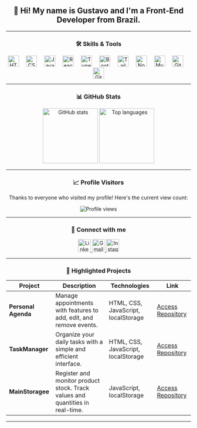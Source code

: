 <div align="center">

## 👋 Hi! My name is Gustavo and I'm a Front-End Developer from Brazil.

---

### 🛠️ Skills & Tools

<div>
  <img src="https://cdn.jsdelivr.net/gh/devicons/devicon/icons/html5/html5-original.svg" height="30" alt="HTML5" />
  <img width="12" />
  <img src="https://cdn.jsdelivr.net/gh/devicons/devicon/icons/css3/css3-original.svg" height="30" alt="CSS3" />
  <img width="12" />
  <img src="https://cdn.jsdelivr.net/gh/devicons/devicon/icons/javascript/javascript-original.svg" height="30" alt="JavaScript" />
  <img width="12" />
  <img src="https://cdn.jsdelivr.net/gh/devicons/devicon/icons/react/react-original.svg" height="30" alt="React" />
  <img width="12" />
  <img src="https://cdn.jsdelivr.net/gh/devicons/devicon/icons/typescript/typescript-original.svg" height="30" alt="TypeScript" />
  <img width="12" />
  <img src="https://cdn.jsdelivr.net/gh/devicons/devicon/icons/bootstrap/bootstrap-original.svg" height="30" alt="Bootstrap" />
  <img width="12" />
  <img src="https://cdn.jsdelivr.net/gh/devicons/devicon/icons/tailwindcss/tailwindcss-original-wordmark.svg" height="30" alt="TailwindCSS" />
  <img width="12" />
  <img src="https://cdn.jsdelivr.net/gh/devicons/devicon/icons/nodejs/nodejs-original.svg" height="30" alt="Node.js" />
  <img width="12" />
  <img src="https://cdn.jsdelivr.net/gh/devicons/devicon/icons/mysql/mysql-original.svg" height="30" alt="MySQL" />
  <img width="12" />
  <img src="https://cdn.jsdelivr.net/gh/devicons/devicon/icons/git/git-original.svg" height="30" alt="Git" />
  <img width="12" />
  <img src="https://cdn.jsdelivr.net/gh/devicons/devicon/icons/github/github-original.svg" height="30" alt="GitHub" />
</div>

---

### 📊 GitHub Stats

<div>
  <img src="https://github-readme-stats.vercel.app/api?username=GusttaavoMelo&show_icons=true&theme=radical" height="150" alt="GitHub stats" />
  <img src="https://github-readme-stats.vercel.app/api/top-langs/?username=GusttaavoMelo&layout=compact&theme=radical" height="150" alt="Top languages" />
</div>

---

### 📈 Profile Visitors

Thanks to everyone who visited my profile! Here's the current view count:

<div align="center">
  <img src="https://komarev.com/ghpvc/?username=GusttaavoMelo&style=for-the-badge&color=brightgreen" alt="Profile views" />
</div>

---

### 📲 Connect with me

<div>
  <a href="https://www.linkedin.com/in/desenvolvedor-front-end-gustavo-melo/" target="_blank">
    <img src="https://img.shields.io/static/v1?message=LinkedIn&logo=linkedin&label=&color=0077B5&logoColor=white&labelColor=&style=for-the-badge" height="35" alt="LinkedIn logo" />
  </a>
  <a href="mailto:g.090893@gmail.com" target="_blank">
    <img src="https://img.shields.io/static/v1?message=Gmail&logo=gmail&label=&color=D14836&logoColor=white&labelColor=&style=for-the-badge" height="35" alt="Gmail logo" />
  </a>
  <a href="https://www.instagram.com/gussttavomelo/" target="_blank">
    <img src="https://img.shields.io/static/v1?message=Instagram&logo=instagram&label=&color=E4405F&logoColor=white&labelColor=&style=for-the-badge" height="35" alt="Instagram logo" />
  </a>
</div>

---

### 🚀 Highlighted Projects

| Project | Description | Technologies | Link |
| --- | --- | --- | --- |
| **Personal Agenda** | Manage appointments with features to add, edit, and remove events. | HTML, CSS, JavaScript, localStorage | [Access Repository](https://github.com/GusttaavoMelo/Agenda-Pessoal) |
| **TaskManager** | Organize your daily tasks with a simple and efficient interface. | HTML, CSS, JavaScript, localStorage | [Access Repository](https://github.com/GusttaavoMelo/TaskManager) |
| **MainStoragee** | Register and monitor product stock. Track values and quantities in real-time. | JavaScript, localStorage | [Access Repository](https://github.com/GusttaavoMelo/MainStoragee) |

---

</div>
